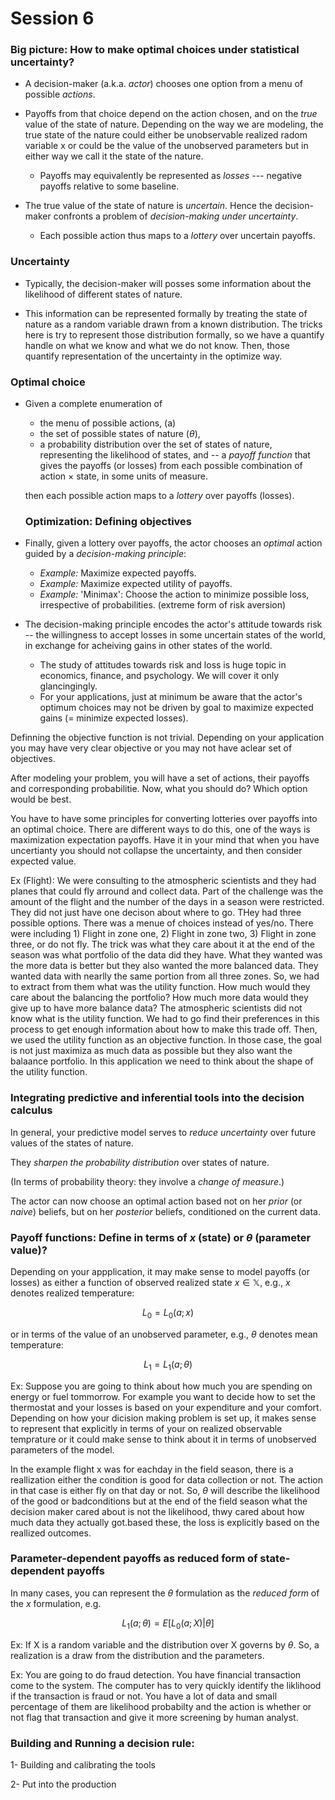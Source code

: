 # Session 6

### Big picture: How to make optimal choices under statistical uncertainty?

 * A decision-maker (a.k.a. *actor*) chooses one option from a menu of possible *actions*.
 * Payoffs from that choice depend on the action chosen, and on the *true* value of the state of nature.  Depending on the way we are modeling,
   the true state of the nature could either be unobservable realized radom variable x or could be the value of the unobserved parameters but in either way we call it the state of the nature.
      
   - Payoffs may equivalently be represented as *losses* --- negative payoffs relative to some baseline.
   
 * The true value of the state of nature is *uncertain*. Hence the decision-maker confronts a problem of *decision-making under uncertainty*. 
   
   - Each possible action thus maps to a *lottery* over uncertain payoffs.
   
 ### Uncertainty
 
 * Typically, the decision-maker will posses some information about the likelihood of different states of nature. 
 
 * This information can be represented formally by treating the state of nature as a random variable drawn from a known distribution. 
 The tricks here is try to represent those distribution formally, so we have a quantify handle on what we know and what we do not know. Then, those quantify
 representation of the uncertainty in the optimize way.
 
 
 ### Optimal choice

 * Given a complete enumeration of 
   - the menu of possible actions, (a)
   - the set of possible states of nature ($\theta$), 
   - a probability distribution over the set of states of nature, representing the likelihood of states, and
   -- a *payoff function* that gives the payoffs (or losses) from each possible combination of action $\times$ state, in some units of measure.
   
   then each possible action maps to a *lottery* over payoffs (losses).
   
   ### Optimization: Defining objectives

 * Finally, given a lottery over payoffs, the actor chooses an *optimal* action guided by a *decision-making principle*:
 
   - *Example:* Maximize expected payoffs.
   - *Example:* Maximize expected utility of payoffs.
   - *Example:* 'Minimax': Choose the action to minimize possible loss, irrespective of probabilities. (extreme form of risk aversion)
 
 * The decision-making principle encodes the actor's attitude towards risk -- the willingness to accept losses in some uncertain states of the world, in exchange for acheiving gains in other states of the world.
    - The study of attitudes towards risk and loss is huge topic in economics, finance, and psychology. We will cover it only glancingingly.
    - For your applications, just at minimum be aware that the actor's optimum choices may not be driven by goal to maximize expected gains (= minimize expected losses). 
   
 Definning the objective function is not trivial. Depending on your application you may have very clear objective or you may not have  aclear set of objectives.
 
 After modeling your problem, you will have a set of actions, their payoffs and corresponding probabilitie. Now, what you should do? Which option would be best.
 
You have to have some principles for converting lotteries over payoffs into an optimal choice. There are different ways to do this, one of the ways is maximization expectation payoffs. Have it in your mind that when you have uncertianty you should not collapse the uncertainty, and then consider expected value. 
 
Ex (Flight): We were consulting to the atmospheric scientists and they had planes that could fly arround and collect data. Part of the challenge was the amount of the flight and the number of the days in a season were restricted. They did not just have one decison about where to go. THey had three possible options. There was a menue of choices instead of yes/no. There were including 1) Flight in zone one, 2) Flight in zone two, 3) Flight in zone three, or do not fly. The trick was what they care about it at the end of the season was what portfolio of the data did they have. What they wanted was the more data is better but they also wanted the more balanced data. They wanted data with nearlly the same portion from all three zones. So, we had to extract from them what was the utility function. How much would they care about the balancing the portfolio? How much more data would they give up to have more balance data? The atmospheric scientists did not know what is the utility function. We had to go find their preferences in this process to get enough information about how to make this trade off. Then, we used the utility function as an objective function. In those case, the goal is not just maximiza as much data as possible but they also want the balaance portfolio. In this application we need to think about the shape of the utility function.
 
### Integrating predictive and inferential tools into the decision calculus

In general, your predictive model serves to *reduce uncertainty* over future values of the states of nature.

They *sharpen the probability distribution* over states of nature.

(In terms of probability theory: they involve a *change of measure*.)

The actor can now choose an optimal action based not on her *prior* (or *naive*) beliefs, but on her *posterior* beliefs, conditioned on the current data.
   
### Payoff functions: Define in terms of $x$ (state) or $\theta$ (parameter value)?

Depending on your appplication, it may make sense to model payoffs (or losses) as either a function of observed realized state $x \in \mathbb{X}$, e.g., $x$ denotes realized temperature:

$$L_0 = L_0(a;x)$$

or in terms of the value of an unobserved parameter, e.g., $\theta$ denotes mean temperature:

$$L_1 = L_1(a; \theta)$$

Ex: Suppose you are going to think about how much you are spending on energy or fuel tommorrow. For example you want to decide how to set the thermostat and your losses is based on your expenditure and your comfort. Depending on how your dicision making problem is set up, it makes sense to represent that explicitly in terms of your on realized observable temprature or it could make sense to think about it in terms of unobserved parameters of the model.

In the example flight x was for eachday in the field season, there is a reallization either the condition is good for data collection or not. The action in that case is either fly on that day or not. So, $\theta$ will describe the likelihood of the good or badconditions but at the end of the field season what the decision maker cared about is not the likelihood, thwy cared about how much data they actually got.based these, the loss is explicitly based on the reallized outcomes.

### Parameter-dependent payoffs as reduced form of state-dependent payoffs

In many cases, you can represent the $\theta$ formulation as the *reduced form* of the $x$ formulation, e.g.

$$L_1(a;\theta) = E[L_0(a;X) | \theta]$$

Ex: If X is a random variable and the distribution over X governs by $\theta$. So, a realization is a draw from the distribution and the parameters. 


Ex: You are going to do fraud detection. You have financial transaction come to the system. The computer has to very quickly identify the liklihood if the transaction is fraud or not. You have a lot of data and small percentage of them are likelihood probabilty and the action is whether or not flag that transaction and give it more screening by human analyst. 

### Building and Running a decision rule:

1- Building and calibrating the tools

2- Put into the production



